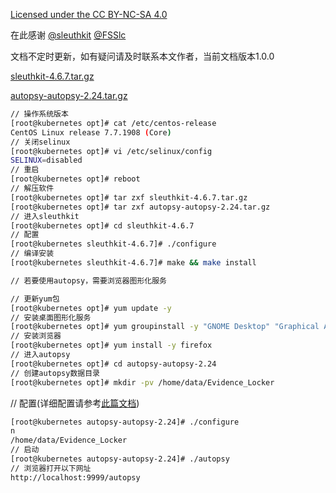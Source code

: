 [Licensed under the CC BY-NC-SA 4.0](https://creativecommons.org/licenses/by-nc-sa/4.0/deed.zh)

在此感谢 [@sleuthkit](https://github.com/sleuthkit) [@FSSlc](https://www.linuxidc.com/Linux/2015-05/118236.htm)

文档不定时更新，如有疑问请及时联系本文作者，当前文档版本1.0.0

[sleuthkit-4.6.7.tar.gz](https://github.com/sleuthkit/sleuthkit/releases/download/sleuthkit-4.6.7/sleuthkit-4.6.7.tar.gz)

[autopsy-autopsy-2.24.tar.gz](https://github.com/sleuthkit/autopsy/archive/autopsy-2.24.tar.gz)
~~~bash
// 操作系统版本
[root@kubernetes opt]# cat /etc/centos-release
CentOS Linux release 7.7.1908 (Core)
// 关闭selinux
[root@kubernetes opt]# vi /etc/selinux/config
SELINUX=disabled
// 重启
[root@kubernetes opt]# reboot
// 解压软件
[root@kubernetes opt]# tar zxf sleuthkit-4.6.7.tar.gz
[root@kubernetes opt]# tar zxf autopsy-autopsy-2.24.tar.gz
// 进入sleuthkit
[root@kubernetes opt]# cd sleuthkit-4.6.7
// 配置
[root@kubernetes sleuthkit-4.6.7]# ./configure
// 编译安装
[root@kubernetes sleuthkit-4.6.7]# make && make install

// 若要使用autopsy，需要浏览器图形化服务

// 更新yum包
[root@kubernetes opt]# yum update -y
// 安装桌面图形化服务
[root@kubernetes opt]# yum groupinstall -y "GNOME Desktop" "Graphical Administration Tools"
// 安装浏览器
[root@kubernetes opt]# yum install -y firefox
// 进入autopsy
[root@kubernetes opt]# cd autopsy-autopsy-2.24
// 创建autopsy数据目录
[root@kubernetes opt]# mkdir -pv /home/data/Evidence_Locker
~~~
// 配置(详细配置请参考[此篇文档](https://www.linuxidc.com/Linux/2015-05/118236.htm))
~~~bash
[root@kubernetes autopsy-autopsy-2.24]# ./configure
n
/home/data/Evidence_Locker
// 启动
[root@kubernetes autopsy-autopsy-2.24]# ./autopsy
// 浏览器打开以下网址
http://localhost:9999/autopsy
~~~